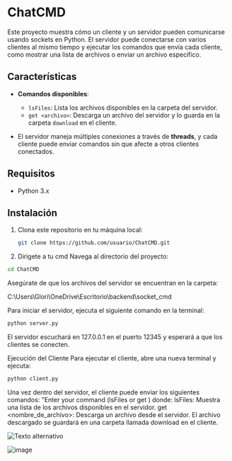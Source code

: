 # ChatCMD 
Este proyecto muestra  cómo un cliente y un servidor pueden comunicarse usando sockets en Python. El servidor puede conectarse con varios clientes al mismo tiempo y ejecutar los comandos que envía cada cliente, como mostrar una lista de archivos o enviar un archivo específico.

## Características

- **Comandos disponibles**:
  - `lsFiles`: Lista los archivos disponibles en la carpeta del servidor.
  - `get <archivo>`: Descarga un archivo del servidor y lo guarda en la carpeta `download` en el cliente.
  
- El servidor maneja múltiples conexiones a través de **threads**, y cada cliente puede enviar comandos sin que afecte a otros clientes conectados.

## Requisitos
- Python 3.x

## Instalación

1. Clona este repositorio en tu máquina local:

   ```bash
   git clone https://github.com/usuario/ChatCMD.git
   ```
2. Dirigete a tu cmd
Navega al directorio del proyecto:
```bash 
cd ChatCMD
```
Asegúrate de que los archivos del servidor se encuentran en la carpeta:

C:\Users\Glori\OneDrive\Escritorio\backend\socket_cmd

Para iniciar el servidor, ejecuta el siguiente comando en la terminal:

```bash 
python server.py
```
El servidor escuchará en 127.0.0.1 en el puerto 12345 y esperará a que los clientes se conecten.

Ejecución del Cliente
Para ejecutar el cliente, abre una nueva terminal y ejecuta:
```bash 
python client.py
```
Una vez dentro del servidor, el cliente puede enviar los siguientes comandos:
"Enter your command (lsFiles or get <filename>) donde:
lsFiles: Muestra una lista de los archivos disponibles en el servidor.
get <nombre_de_archivo>: Descarga un archivo desde el servidor. El archivo descargado se guardará en una carpeta llamada download en el cliente.


![Texto alternativo](ruta/de/la/imagen)

![image](https://github.com/user-attachments/assets/750eb4aa-8c2b-46df-8c31-07363daef912)
